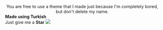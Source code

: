 <center>You are free to use a theme that I made just because I'm completely bored, but don't delete my name.</center>
<b>Made using Turkish</b><br>
Just give me a <b>Star</b>
<img src="https://i.imgur.com/HHV7Aif.png"></img>
